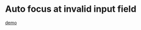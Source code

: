 # Auto focus at invalid input field

[demo](https://stackblitz.com/edit/auto-focus-on-invalid-input-field?file=src/app/invalid-elm-focus.directive.ts)